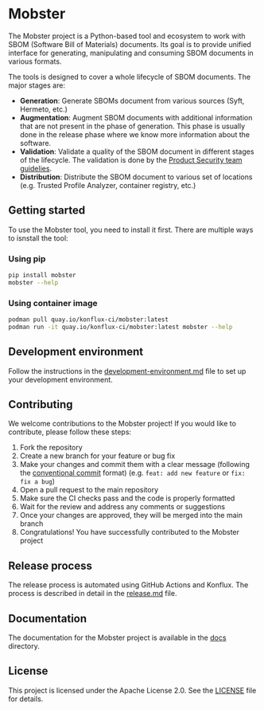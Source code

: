 # Mobster

The Mobster project is a Python-based tool and ecosystem to
work with SBOM (Software Bill of Materials) documents. Its goal is to provide
unified interface for generating, manipulating and consuming SBOM documents
in various formats.

The tools is designed to cover a whole lifecycle of SBOM documents.
The major stages are:

- **Generation**: Generate SBOMs document from various sources (Syft, Hermeto, etc.)
- **Augmentation**: Augment SBOM documents with additional information that are not
  present in the phase of generation. This phase is usually done in the
  release phase where we know more information about the software.
- **Validation**: Validate a quality of the SBOM document in different stages
  of the lifecycle. The validation is done by the [Product Security team
  guidelies](https://github.com/RedHatProductSecurity/security-data-guidelines/tree/main).
- **Distribution**: Distribute the SBOM document to various set of locations (e.g. Trusted
  Profile Analyzer, container registry, etc.)

## Getting started

To use the Mobster tool, you need to install it first. There are multiple ways to isnstall
the tool:

### Using pip

```bash
pip install mobster
mobster --help
```
### Using container image

```bash
podman pull quay.io/konflux-ci/mobster:latest
podman run -it quay.io/konflux-ci/mobster:latest mobster --help
```

## Development environment

Follow the instructions in the
[development-environment.md](docs/development-environment.md) file to set up
your development environment.


## Contributing
We welcome contributions to the Mobster project! If you would like to contribute, please follow these steps:
1. Fork the repository
2. Create a new branch for your feature or bug fix
3. Make your changes and commit them with a clear message (following the
   [conventional commit](https://www.conventionalcommits.org/en/v1.0.0/) format)
   (e.g. `feat: add new feature` or `fix: fix a bug`)
4. Open a pull request to the main repository
5. Make sure the CI checks pass and the code is properly formatted
6. Wait for the review and address any comments or suggestions
7. Once your changes are approved, they will be merged into the main branch
8. Congratulations! You have successfully contributed to the Mobster project

## Release process
The release process is automated using GitHub Actions and Konflux. The process
is described in detail in the [release.md](docs/release.md) file.

## Documentation
The documentation for the Mobster project is available in the [docs](/docs/) directory.

## License
This project is licensed under the Apache License 2.0. See the [LICENSE](LICENSE) file for details.
